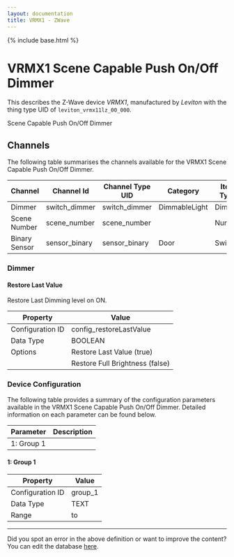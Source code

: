 ```yaml
---
layout: documentation
title: VRMX1 - ZWave
---
```


{% include base.html %}

# VRMX1 Scene Capable Push On/Off Dimmer

This describes the Z-Wave device *VRMX1*, manufactured by *Leviton* with the thing type UID of ```leviton_vrmx11lz_00_000```. 

Scene Capable Push On/Off Dimmer


## Channels
The following table summarises the channels available for the VRMX1 Scene Capable Push On/Off Dimmer.

| Channel | Channel Id | Channel Type UID | Category | Item Type |
|---------|------------|------------------|----------|-----------|
| Dimmer | switch_dimmer | switch_dimmer | DimmableLight | Dimmer |
| Scene Number | scene_number | scene_number |  | Number |
| Binary Sensor | sensor_binary | sensor_binary | Door | Switch |


### Dimmer

#### Restore Last Value

Restore Last Dimming level on ON.


| Property         | Value    |
|------------------|----------|
| Configuration ID | config_restoreLastValue |
| Data Type        | BOOLEAN || Default Value | true |
| Options | Restore Last Value (true) |
|  | Restore Full Brightness (false) |


### Device Configuration
The following table provides a summary of the configuration parameters available in the VRMX1 Scene Capable Push On/Off Dimmer.
Detailed information on each parameter can be found below.

| Parameter   | Description |
|-------------|-------------|
| 1: Group 1 |  |


#### 1: Group 1


| Property         | Value    |
|------------------|----------|
| Configuration ID | group_1 |
| Data Type        | TEXT |
| Range |  to  |


---

Did you spot an error in the above definition or want to improve the content?
You can edit the database [here](http://www.cd-jackson.com/index.php/zwave/zwave-device-database/zwave-device-list/devicesummary/191).
